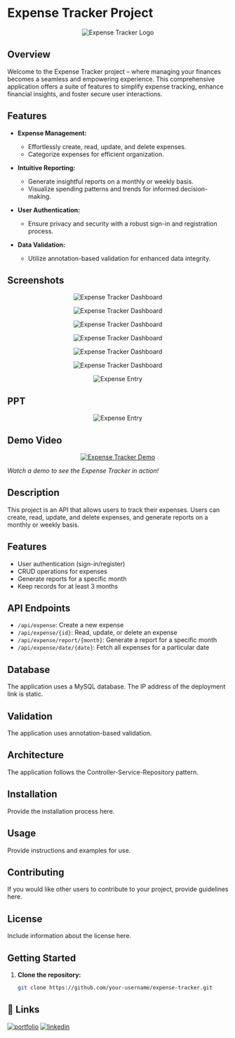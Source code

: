 # Expense Tracker Project

<p align="center">
  <img src="[https://your-logo-link.com](https://icons8.com/icon/xlaF32F7JR0P/pass-money)" alt="Expense Tracker Logo">
</p>

## Overview

Welcome to the Expense Tracker project – where managing your finances becomes a seamless and empowering experience. This comprehensive application offers a suite of features to simplify expense tracking, enhance financial insights, and foster secure user interactions.

## Features

- **Expense Management:**
  - Effortlessly create, read, update, and delete expenses.
  - Categorize expenses for efficient organization.

- **Intuitive Reporting:**
  - Generate insightful reports on a monthly or weekly basis.
  - Visualize spending patterns and trends for informed decision-making.

- **User Authentication:**
  - Ensure privacy and security with a robust sign-in and registration process.

- **Data Validation:**
  - Utilize annotation-based validation for enhanced data integrity.

## Screenshots

<p align="center">
  <img src="[https://your-image-link.com/dashboard-screenshot.png](https://drive.google.com/file/d/1jW6vr6mA7Hhu23a1vczUC178ks7ePuBY/view?usp=drive_link)" alt="Expense Tracker Dashboard">
</p>

<p align="center">
  <img src="[https://your-image-link.com/dashboard-screenshot.png](https://drive.google.com/file/d/1BXBBfRKiZAqCa_5z-5OCgh7nZcu1yjxW/view?usp=sharing)" alt="Expense Tracker Dashboard">
</p>

<p align="center">
  <img src="[https://your-image-link.com/dashboard-screenshot.png](https://drive.google.com/file/d/1mBsrB7SDVKSihpfwZCH4xggwWD0evahN/view?usp=sharing)" alt="Expense Tracker Dashboard">
</p>

<p align="center">
  <img src="[https://your-image-link.com/dashboard-screenshot.png](https://drive.google.com/file/d/1SzEC2oXCHB243GmbO2qQVUEPB9ZT-MDm/view?usp=sharing)" alt="Expense Tracker Dashboard">
</p>

<p align="center">
  <img src="[https://your-image-link.com/dashboard-screenshot.png](https://drive.google.com/file/d/1PlGfCkNU2NvqzsEgNPOqsBd6VwOFEB-3/view?usp=sharing)" alt="Expense Tracker Dashboard">
</p>

<p align="center">
  <img src="[https://your-image-link.com/dashboard-screenshot.png](https://drive.google.com/file/d/1Vy_lOAqr-qup_KeHZFb6CCFB2IDqO9wy/view?usp=sharing)" alt="Expense Tracker Dashboard">
</p>

<p align="center">
  <img src="[https://your-image-link.com/expense-entry-screenshot.png](https://drive.google.com/file/d/1EcifB2sVKxEgv2NKtLEkJP5KVZNa9DkC/view?usp=sharing)" alt="Expense Entry">
</p>

## PPT 
<p align="center">
  <img src="https://www.canva.com/design/DAF1VGfZbQA/Ecac-aS8FqFg1Po9GK5ANA/edit" alt="Expense Entry">
</p>

## Demo Video

<p align="center">
  <a href="[https://your-video-link.com](https://drive.google.com/file/d/1bOmg_xS8iu2Qvbm3ya6fujEJY-Yub5Cc/view?usp=sharing)">
    <img src="[https://your-image-link.com/video-thumbnail.png](https://icons8.com/icon/CIA5SWjjSPqk/expense)" alt="Expense Tracker Demo">
  </a>
</p>

*Watch a demo to see the Expense Tracker in action!*

## Description <a name="description"></a>

This project is an API that allows users to track their expenses. Users can create, read, update, and delete expenses, and generate reports on a monthly or weekly basis.

## Features <a name="features"></a>

- User authentication (sign-in/register)
- CRUD operations for expenses
- Generate reports for a specific month
- Keep records for at least 3 months

## API Endpoints <a name="api-endpoints"></a>

- `/api/expense`: Create a new expense
- `/api/expense/{id}`: Read, update, or delete an expense
- `/api/expense/report/{month}`: Generate a report for a specific month
- `/api/expense/date/{date}`: Fetch all expenses for a particular date

## Database <a name="database"></a>

The application uses a MySQL database. The IP address of the deployment link is static.

## Validation <a name="validation"></a>

The application uses annotation-based validation.

## Architecture <a name="architecture"></a>

The application follows the Controller-Service-Repository pattern.

## Installation <a name="installation"></a>

Provide the installation process here.

## Usage <a name="usage"></a>

Provide instructions and examples for use.

## Contributing <a name="contributing"></a>

If you would like other users to contribute to your project, provide guidelines here.

## License <a name="license"></a>

Include information about the license here.

## Getting Started

1. **Clone the repository:**
   ```bash
   git clone https://github.com/your-username/expense-tracker.git

 ## 🔗 Links
[![portfolio](https://img.shields.io/badge/my_portfolio-000?style=for-the-badge&logo=ko-fi&logoColor=white)]([https://katherineoelsner.com/](https://www.linkedin.com/in/sachinshukla98/))
[![linkedin](https://img.shields.io/badge/linkedin-0A66C2?style=for-the-badge&logo=linkedin&logoColor=white)](https://www.linkedin.com/)


